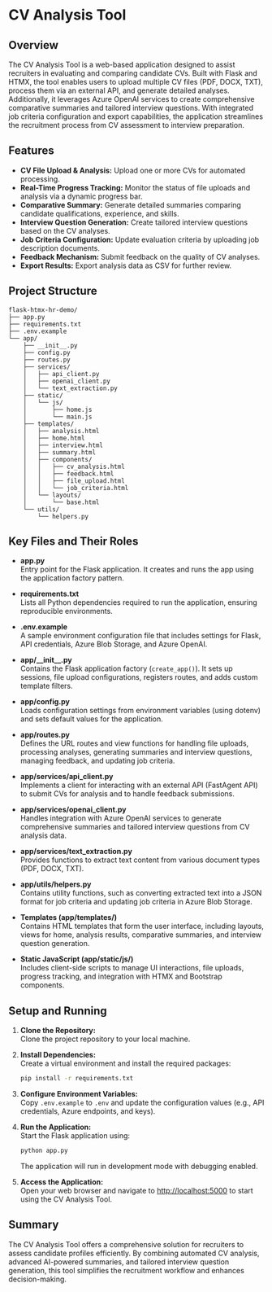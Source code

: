 # CV Analysis Tool

## Overview

The CV Analysis Tool is a web-based application designed to assist recruiters in evaluating and comparing candidate CVs. Built with Flask and HTMX, the tool enables users to upload multiple CV files (PDF, DOCX, TXT), process them via an external API, and generate detailed analyses. Additionally, it leverages Azure OpenAI services to create comprehensive comparative summaries and tailored interview questions. With integrated job criteria configuration and export capabilities, the application streamlines the recruitment process from CV assessment to interview preparation.

## Features

- **CV File Upload & Analysis:** Upload one or more CVs for automated processing.
- **Real-Time Progress Tracking:** Monitor the status of file uploads and analysis via a dynamic progress bar.
- **Comparative Summary:** Generate detailed summaries comparing candidate qualifications, experience, and skills.
- **Interview Question Generation:** Create tailored interview questions based on the CV analyses.
- **Job Criteria Configuration:** Update evaluation criteria by uploading job description documents.
- **Feedback Mechanism:** Submit feedback on the quality of CV analyses.
- **Export Results:** Export analysis data as CSV for further review.

## Project Structure

```
flask-htmx-hr-demo/
├── app.py
├── requirements.txt
├── .env.example
└── app/
    ├── __init__.py
    ├── config.py
    ├── routes.py
    ├── services/
    │   ├── api_client.py
    │   ├── openai_client.py
    │   └── text_extraction.py
    ├── static/
    │   └── js/
    │       ├── home.js
    │       └── main.js
    ├── templates/
    │   ├── analysis.html
    │   ├── home.html
    │   ├── interview.html
    │   ├── summary.html
    │   ├── components/
    │   │   ├── cv_analysis.html
    │   │   ├── feedback.html
    │   │   ├── file_upload.html
    │   │   └── job_criteria.html
    │   └── layouts/
    │       └── base.html
    └── utils/
        └── helpers.py
```

## Key Files and Their Roles

- **app.py**  
  Entry point for the Flask application. It creates and runs the app using the application factory pattern.

- **requirements.txt**  
  Lists all Python dependencies required to run the application, ensuring reproducible environments.

- **.env.example**  
  A sample environment configuration file that includes settings for Flask, API credentials, Azure Blob Storage, and Azure OpenAI.

- **app/\_\_init\_\_.py**  
  Contains the Flask application factory (`create_app()`). It sets up sessions, file upload configurations, registers routes, and adds custom template filters.

- **app/config.py**  
  Loads configuration settings from environment variables (using dotenv) and sets default values for the application.

- **app/routes.py**  
  Defines the URL routes and view functions for handling file uploads, processing analyses, generating summaries and interview questions, managing feedback, and updating job criteria.

- **app/services/api_client.py**  
  Implements a client for interacting with an external API (FastAgent API) to submit CVs for analysis and to handle feedback submissions.

- **app/services/openai_client.py**  
  Handles integration with Azure OpenAI services to generate comprehensive summaries and tailored interview questions from CV analysis data.

- **app/services/text_extraction.py**  
  Provides functions to extract text content from various document types (PDF, DOCX, TXT).

- **app/utils/helpers.py**  
  Contains utility functions, such as converting extracted text into a JSON format for job criteria and updating job criteria in Azure Blob Storage.

- **Templates (app/templates/)**  
  Contains HTML templates that form the user interface, including layouts, views for home, analysis results, comparative summaries, and interview question generation.

- **Static JavaScript (app/static/js/)**  
  Includes client-side scripts to manage UI interactions, file uploads, progress tracking, and integration with HTMX and Bootstrap components.

## Setup and Running

1. **Clone the Repository:**  
   Clone the project repository to your local machine.

2. **Install Dependencies:**  
   Create a virtual environment and install the required packages:
   ```bash
   pip install -r requirements.txt
   ```

3. **Configure Environment Variables:**  
   Copy `.env.example` to `.env` and update the configuration values (e.g., API credentials, Azure endpoints, and keys).

4. **Run the Application:**  
   Start the Flask application using:
   ```bash
   python app.py
   ```
   The application will run in development mode with debugging enabled.

5. **Access the Application:**  
   Open your web browser and navigate to [http://localhost:5000](http://localhost:5000) to start using the CV Analysis Tool.

## Summary

The CV Analysis Tool offers a comprehensive solution for recruiters to assess candidate profiles efficiently. By combining automated CV analysis, advanced AI-powered summaries, and tailored interview question generation, this tool simplifies the recruitment workflow and enhances decision-making.